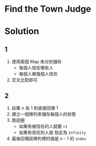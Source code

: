 # Find the Town Judge

# Solution

## 1

1. 使用兩個 Map 來分別儲存
    - 每個人信任哪些人
    - 每個人被幾個人信任
2. 交叉比對即可

## 2

1. 如果 n 為 1 則直接回傳 1
2. 建立一個陣列來儲存每個人的狀態
3. 跑迴圈
    - 如果有被信任的人就要 `+1`
    - 如果有信任別人就 指定為 `Infinity`
4. 最後回傳該陣列裡的值是 n - 1 的 `index`
